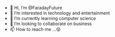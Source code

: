 - 👋 Hi, I’m @FaradayFuture
- 👀 I’m interested in technology and entertainment
- 🌱 I’m currently learning computer science
- 💞️ I’m looking to collaborate on business
- 📫 How to reach me ...😝

<!---
FaradayFuture/FaradayFuture is a ✨ special ✨ repository because its `README.md` (this file) appears on your GitHub profile.
You can click the Preview link to take a look at your changes.
--->
